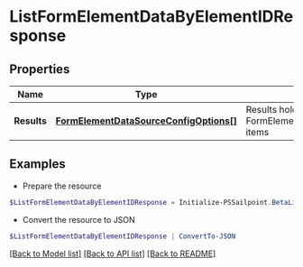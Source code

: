 # ListFormElementDataByElementIDResponse
## Properties

Name | Type | Description | Notes
------------ | ------------- | ------------- | -------------
**Results** | [**FormElementDataSourceConfigOptions[]**](FormElementDataSourceConfigOptions.md) | Results holds a list of FormElementDataSourceConfigOptions items | [optional] 

## Examples

- Prepare the resource
```powershell
$ListFormElementDataByElementIDResponse = Initialize-PSSailpoint.BetaListFormElementDataByElementIDResponse  -Results {&quot;results&quot;:[{&quot;label&quot;:&quot;Alfred 255e71dfc6e&quot;,&quot;subLabel&quot;:&quot;Alfred.255e71dfc6e@testmail.identitysoon.com&quot;,&quot;value&quot;:&quot;2c918084821847c5018227ced2e16676&quot;},{&quot;label&quot;:&quot;Alize eba9d4cd27da&quot;,&quot;subLabel&quot;:&quot;Alize.eba9d4cd27da@testmail.identitysoon.com&quot;,&quot;value&quot;:&quot;2c918084821847c5018227ced2f1667c&quot;},{&quot;label&quot;:&quot;Antonina 01f69c3ea&quot;,&quot;subLabel&quot;:&quot;Antonina.01f69c3ea@testmail.identitysoon.com&quot;,&quot;value&quot;:&quot;2c918084821847c5018227ced2f9667e&quot;},{&quot;label&quot;:&quot;Ardella 21e78ce155&quot;,&quot;subLabel&quot;:&quot;Ardella.21e78ce155@testmail.identitysoon.com&quot;,&quot;value&quot;:&quot;2c918084821847c5018227ced2e6667a&quot;},{&quot;label&quot;:&quot;Arnaldo d8582b6e17&quot;,&quot;subLabel&quot;:&quot;Arnaldo.d8582b6e17@testmail.identitysoon.com&quot;,&quot;value&quot;:&quot;2c918084821847c5018227ced3426686&quot;},{&quot;label&quot;:&quot;Aurelia admin24828&quot;,&quot;subLabel&quot;:&quot;Aurelia.admin24828@testmail.identitysoon.com&quot;,&quot;value&quot;:&quot;2c918084821847c5018227ced2e16674&quot;},{&quot;label&quot;:&quot;Barbara 72ca418fdd&quot;,&quot;subLabel&quot;:&quot;Barbara.72ca418fdd@testmail.identitysoon.com&quot;,&quot;value&quot;:&quot;2c918084821847c5018227ced2fb6680&quot;},{&quot;label&quot;:&quot;Barbara ee1a2436ee&quot;,&quot;subLabel&quot;:&quot;Barbara.ee1a2436ee@testmail.identitysoon.com&quot;,&quot;value&quot;:&quot;2c918084821847c5018227ced2e56678&quot;},{&quot;label&quot;:&quot;Baylee 652d72432f3&quot;,&quot;subLabel&quot;:&quot;Baylee.652d72432f3@testmail.identitysoon.com&quot;,&quot;value&quot;:&quot;2c91808582184782018227ced28b6aee&quot;},{&quot;label&quot;:&quot;Brock e76b56ae4d49&quot;,&quot;subLabel&quot;:&quot;Brock.e76b56ae4d49@testmail.identitysoon.com&quot;,&quot;value&quot;:&quot;2c91808582184782018227ced28b6aef&quot;}]}
```

- Convert the resource to JSON
```powershell
$ListFormElementDataByElementIDResponse | ConvertTo-JSON
```

[[Back to Model list]](../README.md#documentation-for-models) [[Back to API list]](../README.md#documentation-for-api-endpoints) [[Back to README]](../README.md)

